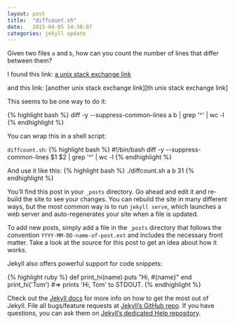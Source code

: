 ```yaml
---
layout: post
title:  "diffcount.sh"
date:   2015-04-05 14:38:07
categories: jekyll update
---
```


Given two files `a` and `b`, how can you count the number of lines that differ between them?

I found this link: [a unix stack exchange link][the unix stack exchange link]

and this link: [another unix stack exchange link][th unix stack exchange link]

This seems to be one way to do it:


{% highlight bash %}
diff -y --suppress-common-lines a b | grep '^' | wc -l
{% endhighlight %}

You can wrap this in a shell script:

`diffcount.sh`:
{% highlight bash %}
#!/bin/bash
diff -y --suppress-common-lines $1 $2 |  grep '^' | wc -l
{% endhighlight %}

And use it like this:
{% highlight bash %}
./diffcount.sh a b
31
{% endhighlight %}































You’ll find this post in your `_posts` directory. Go ahead and edit it and re-build the site to see your changes. You can rebuild the site in many different ways, but the most common way is to run `jekyll serve`, which launches a web server and auto-regenerates your site when a file is updated.

To add new posts, simply add a file in the `_posts` directory that follows the convention `YYYY-MM-DD-name-of-post.ext` and includes the necessary front matter. Take a look at the source for this post to get an idea about how it works.

Jekyll also offers powerful support for code snippets:

{% highlight ruby %}
def print_hi(name)
  puts "Hi, #{name}"
end
print_hi('Tom')
#=> prints 'Hi, Tom' to STDOUT.
{% endhighlight %}

Check out the [Jekyll docs][jekyll] for more info on how to get the most out of Jekyll. File all bugs/feature requests at [Jekyll’s GitHub repo][jekyll-gh]. If you have questions, you can ask them on [Jekyll’s dedicated Help repository][jekyll-help].

[jekyll]:      http://jekyllrb.com
[jekyll-gh]:   https://github.com/jekyll/jekyll
[jekyll-help]: https://github.com/jekyll/jekyll-help

[the unix stack exchange link]: http://unix.stackexchange.com/questions/53719/get-correct-number-of-lines-in-diff-output#answer-53723
